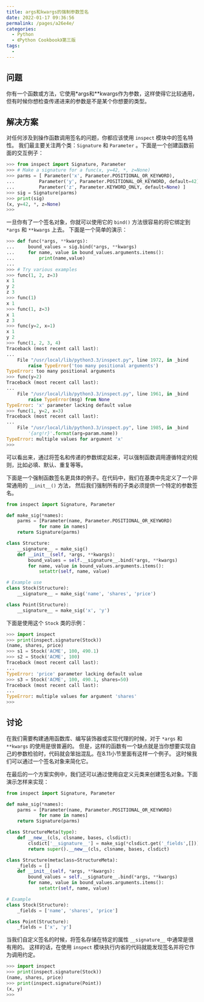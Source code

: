 ```yaml
---
title: args和kwargs的强制参数签名
date: 2022-01-17 09:36:56
permalink: /pages/a26e4e/
categories:
  - Python
  - 《Python Cookbook》第三版
tags:
  - 
---
```


## 问题

你有一个函数或方法，它使用*args和**kwargs作为参数，这样使得它比较通用， 但有时候你想检查传递进来的参数是不是某个你想要的类型。

## 解决方案

对任何涉及到操作函数调用签名的问题，你都应该使用 `inspect` 模块中的签名特性。 我们最主要关注两个类：`Signature` 和 `Parameter` 。下面是一个创建函数前面的交互例子：

```python
>>> from inspect import Signature, Parameter
>>> # Make a signature for a func(x, y=42, *, z=None)
>>> parms = [ Parameter('x', Parameter.POSITIONAL_OR_KEYWORD),
...         Parameter('y', Parameter.POSITIONAL_OR_KEYWORD, default=42),
...         Parameter('z', Parameter.KEYWORD_ONLY, default=None) ]
>>> sig = Signature(parms)
>>> print(sig)
(x, y=42, *, z=None)
>>>
```

一旦你有了一个签名对象，你就可以使用它的 `bind()` 方法很容易的将它绑定到 `*args` 和 `**kwargs` 上去。 下面是一个简单的演示：

```python
>>> def func(*args, **kwargs):
...     bound_values = sig.bind(*args, **kwargs)
...     for name, value in bound_values.arguments.items():
...         print(name,value)
...
>>> # Try various examples
>>> func(1, 2, z=3)
x 1
y 2
z 3
>>> func(1)
x 1
>>> func(1, z=3)
x 1
z 3
>>> func(y=2, x=1)
x 1
y 2
>>> func(1, 2, 3, 4)
Traceback (most recent call last):
...
    File "/usr/local/lib/python3.3/inspect.py", line 1972, in _bind
        raise TypeError('too many positional arguments')
TypeError: too many positional arguments
>>> func(y=2)
Traceback (most recent call last):
...
    File "/usr/local/lib/python3.3/inspect.py", line 1961, in _bind
        raise TypeError(msg) from None
TypeError: 'x' parameter lacking default value
>>> func(1, y=2, x=3)
Traceback (most recent call last):
...
    File "/usr/local/lib/python3.3/inspect.py", line 1985, in _bind
        '{arg!r}'.format(arg=param.name))
TypeError: multiple values for argument 'x'
>>>
```

可以看出来，通过将签名和传递的参数绑定起来，可以强制函数调用遵循特定的规则，比如必填、默认、重复等等。

下面是一个强制函数签名更具体的例子。在代码中，我们在基类中先定义了一个非常通用的 `__init__()` 方法， 然后我们强制所有的子类必须提供一个特定的参数签名。

```python
from inspect import Signature, Parameter

def make_sig(*names):
    parms = [Parameter(name, Parameter.POSITIONAL_OR_KEYWORD)
            for name in names]
    return Signature(parms)

class Structure:
    __signature__ = make_sig()
    def __init__(self, *args, **kwargs):
        bound_values = self.__signature__.bind(*args, **kwargs)
        for name, value in bound_values.arguments.items():
            setattr(self, name, value)

# Example use
class Stock(Structure):
    __signature__ = make_sig('name', 'shares', 'price')

class Point(Structure):
    __signature__ = make_sig('x', 'y')
```

下面是使用这个 `Stock` 类的示例：

```python
>>> import inspect
>>> print(inspect.signature(Stock))
(name, shares, price)
>>> s1 = Stock('ACME', 100, 490.1)
>>> s2 = Stock('ACME', 100)
Traceback (most recent call last):
...
TypeError: 'price' parameter lacking default value
>>> s3 = Stock('ACME', 100, 490.1, shares=50)
Traceback (most recent call last):
...
TypeError: multiple values for argument 'shares'
>>>
```

## 讨论

在我们需要构建通用函数库、编写装饰器或实现代理的时候，对于 `*args` 和 `**kwargs` 的使用是很普遍的。 但是，这样的函数有一个缺点就是当你想要实现自己的参数检验时，代码就会笨拙混乱。在8.11小节里面有这样一个例子。 这时候我们可以通过一个签名对象来简化它。

在最后的一个方案实例中，我们还可以通过使用自定义元类来创建签名对象。下面演示怎样来实现：

```python
from inspect import Signature, Parameter

def make_sig(*names):
    parms = [Parameter(name, Parameter.POSITIONAL_OR_KEYWORD)
            for name in names]
    return Signature(parms)

class StructureMeta(type):
    def __new__(cls, clsname, bases, clsdict):
        clsdict['__signature__'] = make_sig(*clsdict.get('_fields',[]))
        return super().__new__(cls, clsname, bases, clsdict)

class Structure(metaclass=StructureMeta):
    _fields = []
    def __init__(self, *args, **kwargs):
        bound_values = self.__signature__.bind(*args, **kwargs)
        for name, value in bound_values.arguments.items():
            setattr(self, name, value)

# Example
class Stock(Structure):
    _fields = ['name', 'shares', 'price']

class Point(Structure):
    _fields = ['x', 'y']
```

当我们自定义签名的时候，将签名存储在特定的属性 `__signature__` 中通常是很有用的。 这样的话，在使用 `inspect` 模块执行内省的代码就能发现签名并将它作为调用约定。

```python
>>> import inspect
>>> print(inspect.signature(Stock))
(name, shares, price)
>>> print(inspect.signature(Point))
(x, y)
>>>
```